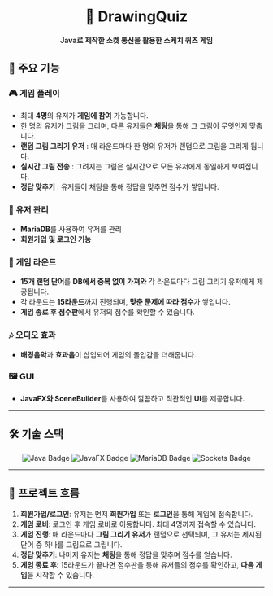<h1 align="center">🎨 DrawingQuiz</h1>

<p align="center">
  <strong>Java로 제작한 소켓 통신을 활용한 스케치 퀴즈 게임</strong>
</p>

## 🚀 주요 기능

### 🎮 게임 플레이
- 최대 **4명**의 유저가 **게임에 참여** 가능합니다.
- 한 명의 유저가 그림을 그리며, 다른 유저들은 **채팅**을 통해 그 그림이 무엇인지 맞춥니다.
- **랜덤 그림 그리기 유저** : 매 라운드마다 한 명의 유저가 랜덤으로 그림을 그리게 됩니다.
- **실시간 그림 전송** : 그려지는 그림은 실시간으로 모든 유저에게 동일하게 보여집니다.
- **정답 맞추기** : 유저들이 채팅을 통해 정답을 맞추면 점수가 쌓입니다.

### 💾 유저 관리
- **MariaDB**를 사용하여 유저를 관리
- **회원가입 및 로그인 기능**

### 🎲 게임 라운드
- **15개 랜덤 단어**를 **DB에서 중복 없이 가져와** 각 라운드마다 그림 그리기 유저에게 제공됩니다.
- 각 라운드는 **15라운드**까지 진행되며, **맞춘 문제에 따라 점수**가 쌓입니다.
- **게임 종료 후 점수판**에서 유저의 점수를 확인할 수 있습니다.

### 🎶 오디오 효과
- **배경음악**과 **효과음**이 삽입되어 게임의 몰입감을 더해줍니다.

### 🖼️ GUI
- **JavaFX와 SceneBuilder**를 사용하여 깔끔하고 직관적인 **UI**를 제공합니다.

---

## 🛠️ 기술 스택

<p align="center">
  <img src="https://img.shields.io/badge/Java-007396?style=flat&logo=java&logoColor=white" alt="Java Badge" />
  <img src="https://img.shields.io/badge/JavaFX-2C2F3A?style=flat&logo=java&logoColor=white" alt="JavaFX Badge" />
  <img src="https://img.shields.io/badge/MariaDB-003545?style=flat&logo=mariadb&logoColor=white" alt="MariaDB Badge" />
  <img src="https://img.shields.io/badge/Sockets-808080?style=flat&logo=java&logoColor=white" alt="Sockets Badge" />
</p>

---

## 📌 프로젝트 흐름

1. **회원가입/로그인**: 유저는 먼저 **회원가입** 또는 **로그인**을 통해 게임에 접속합니다.
2. **게임 로비**: 로그인 후 게임 로비로 이동합니다. 최대 4명까지 접속할 수 있습니다.
3. **게임 진행**: 매 라운드마다 **그림 그리기 유저**가 랜덤으로 선택되며, 그 유저는 제시된 단어 중 하나를 그림으로 그립니다.
4. **정답 맞추기**: 나머지 유저는 **채팅**을 통해 정답을 맞추며 점수를 얻습니다.
5. **게임 종료 후**: 15라운드가 끝나면 점수판을 통해 유저들의 점수를 확인하고, **다음 게임**을 시작할 수 있습니다.

---

